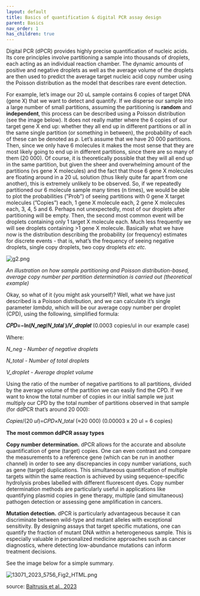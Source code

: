 ```yaml
---
layout: default
title: Basics of quantification & digital PCR assay design
parent: Basics
nav_order: 1
has_children: true
---
```


Digital PCR (dPCR) provides highly precise quantification of nucleic acids. Its core principles involve partitioning a sample into thousands of droplets, each acting as an individual reaction chamber. The dynamic amounts of positive and negative droplets as well as the average volume of the droplets are then used to predict the average target nucleic acid copy number using the Poisson distribution as the model that describes rare event detection.

For example, let’s image our 20 uL sample contains 6 copies of target DNA (gene X) that we want to detect and quantify. If we disperse our sample into a large number of small partitions, assuming the partitioning is **random** and **independent**, this process can be described using a Poisson distribution (see the image below). It does not really matter where the 6 copies of our target gene X end up: whether they all end up in different partitions or all in the same single partition (or something in between), the probability of each of these can be denoted as *p*. Let’s assume that we have 20 000 partitions. Then, since we only have 6 molecules it makes the most sense that they are most likely going to end up in different partitions, since there are so many of them (20 000). Of course, it is theoretically possible that they will all end up in the same partition, but given the sheer and overwhelming amount of the partitions (vs gene X molecules) and the fact that those 6 gene X molecules are floating around in a 20 uL solution (thus likely quite far apart from one another), this is extremely unlikely to be observed. So, if we repeatedly partitioned our 6 molecule sample many times (n times), we would be able to plot the probabilities (”Prob”) of seeing partitions with 0 gene X target molecules (”Copies”) each, 1 gene X molecule each, 2 gene X molecules each, 3, 4, 5 and 6. Perhaps not unexpectedly, most of our droplets after partitioning will be empty. Then, the second most common event will be droplets containing only 1 target X molecule each. Much less frequently we will see droplets containing >1 gene X molecule. Basically what we have now is the distribution describing the probability (or frequency) estimates for discrete events - that is, what’s the frequency of seeing negative droplets, single copy droplets, two copy droplets *etc etc.*

![g2.png](Basics%20of%20quantification%20&%20digital%20PCR%20assay%20desig%201261bbe397bb81ffbf4de3797765e35d/g2.png)

*An illustration on how sample partitioning and Poisson distribution-based, average copy number per partition determination is carried out (theoretical example)*

Okay, so what of it (you might ask yourself)? Well, what we have just described is a Poisson distribution, and we can calculate it’s single parameter *lambda*, which will be our average copy number per droplet (CPD), using the following, simplified formula:

**𝐶𝑃𝐷=−ln⁡(𝑁_𝑛𝑒𝑔/𝑁_𝑡𝑜𝑡𝑎𝑙 )/𝑉_𝑑𝑟𝑜𝑝𝑙𝑒𝑡** (0.0003 copies/ul in our example case)

Where:

*N_neg - Number of negative droplets*

*N_total - Number of total droplets*

*V_droplet - Average droplet volume*

Using the ratio of the number of negative partitions to all partitions, divided by the average volume of the partition we can easily find the CPD. If we want to know the total number of copies in our initial sample we just multiply our CPD by the total number of partitions observed in that sample (for ddPCR that’s around 20 000):

𝐶𝑜𝑝𝑖𝑒𝑠/(20 𝑢𝑙)=𝐶𝑃𝐷×𝑁_𝑡𝑜𝑡𝑎𝑙 (≈20 000) (0.00003 x 20 ul = 6 copies)

**The most common ddPCR assay types**

**Copy number determination.** dPCR allows for the accurate and absolute quantification of gene (target) copies. One can even contrast and compare the measurements to a reference gene (which can be run in another channel) in order to see any discrepancies in copy number variations, such as gene (target) duplications. This simultaneous quantification of multiple targets within the same reaction is achieved by using sequence-specific hydrolysis probes labelled with different fluorescent dyes. Copy number determination methods are particularly useful in applications like quantifying plasmid copies in gene therapy, multiple (and simultaneous) pathogen detection or assessing gene amplification in cancers.

**Mutation detection.** dPCR is particularly advantageous because it can discriminate between wild-type and mutant alleles with exceptional sensitivity. By designing assays that target specific mutations, one can quantify the fraction of mutant DNA within a heterogeneous sample. This is especially valuable in personalized medicine approaches such as cancer diagnostics, where detecting low-abundance mutations can inform treatment decisions.

See the image below for a simple summary.

![13071_2023_5756_Fig2_HTML.png](Basics%20of%20quantification%20&%20digital%20PCR%20assay%20desig%201261bbe397bb81ffbf4de3797765e35d/13071_2023_5756_Fig2_HTML.png)

source: [Baltrusis et al., 2023]([https://parasitesandvectors.biomedcentral.com/articles/10.1186/s13071-023-05756-7](https://parasitesandvectors.biomedcentral.com/articles/10.1186/s13071-023-05756-7))
